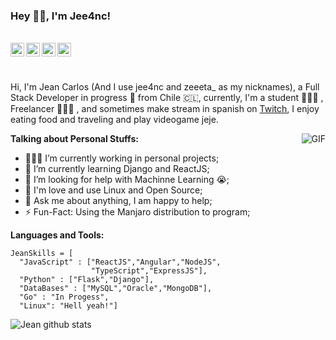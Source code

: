 ### Hey 👋🏽, I'm Jee4nc!



<br/>


<a href="https://twitter.com/zeeeta_">
  <img align="left" alt="Abhishek Naidu | Twitter" width="22px" src="https://cdn.jsdelivr.net/npm/simple-icons@v3/icons/twitter.svg" />
</a>
<a href="https://www.linkedin.com/in/jean-carlos-joel-aldea-alarcon-311852164/">
  <img align="left" alt="Abhishek's LinkdeIN" width="22px" src="https://cdn.jsdelivr.net/npm/simple-icons@v3/icons/linkedin.svg" />
</a>
<a href="https://t.me/jee4nc">
  <img align="left" alt="Abhishek's Telegram" width="22px" src="https://cdn.jsdelivr.net/npm/simple-icons@v3/icons/telegram.svg" />
</a>
<a href="https://www.instagram.com/zeeeta_/">
  <img align="left" alt="Abhishek's Instagram" width="22px" src="https://cdn.jsdelivr.net/npm/simple-icons@v3/icons/instagram.svg" />
</a>


<br />    


&nbsp;

Hi, I'm Jean Carlos (And I use jee4nc and zeeeta_ as my nicknames), a Full Stack Developer in progress 🚀 from Chile 🇨🇱, currently, I'm a student 🙍🏽‍♂️ , Freelancer 👨🏽‍💻 , and sometimes make stream in spanish on [Twitch](https://www.twitch.tv/zeeeta_), I enjoy eating food and traveling and play videogame jeje.

  <img align="right" alt="GIF" src="https://media.giphy.com/media/836HiJc7pgzy8iNXCn/giphy.gif" />
  
**Talking about Personal Stuffs:**

- 👨🏽‍💻 I’m currently working in personal projects;
- 🌱 I’m currently learning Django and ReactJS; 
- 🤔 I’m looking for help with Machinne Learning 😭;
- 🐧 I'm love and use Linux and Open Source;
- 💬 Ask me about anything, I am happy to help;
- ⚡️ Fun-Fact: Using the Manjaro distribution to program;

**Languages and Tools:**  

``` 
JeanSkills = [
  "JavaScript" : ["ReactJS","Angular","NodeJS",
                  "TypeScript","ExpressJS"],
  "Python" : ["Flask","Django"],
  "DataBases" : ["MySQL","Oracle","MongoDB"],
  "Go" : "In Progess",
  "Linux": "Hell yeah!"]
``` 



![Jean github stats](https://github-readme-stats.vercel.app/api?username=jee4nc&show_icons=true&hide_border=true)


